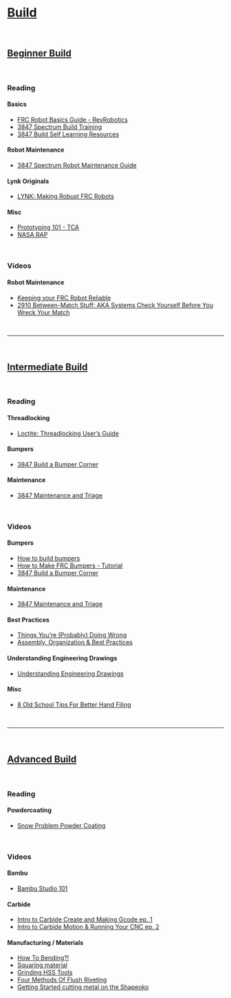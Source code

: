 # [Build](https://docs.lynkrobotics.org/build/)

<br>

## [Beginner Build](https://docs.lynkrobotics.org/build/beginnerBuild.html)

<br>

### Reading <br>

#### Basics <br>
- [FRC Robot Basics Guide - RevRobotics](https://www.revrobotics.com/content/docs/FRC-Robot-Basics-Guide.pdf)
- [3847 Spectrum Build Training](https://docs.google.com/document/d/e/2PACX-1vQk_ghFBN7682QI_17lbBCx8V_RXNomQRR7er-UIzlllsbdpO4RWOQAVnGFZAEypeNm2grS2G9oxFMp/pub)
- [3847 Build Self Learning Resources](https://docs.google.com/presentation/d/e/2PACX-1vRaIkRvKioVmcl1P6vpddYPYC43QjaxsRZu6qavmp3lNpBcQ0noBf91Pv4N8DwSDgcxdfG2IoPqTNs7/pub?start=false&loop=false&delayms=3000&slide=id.p)

#### Robot Maintenance <br>
- [3847 Spectrum Robot Maintenance Guide](https://docs.google.com/document/d/1CvjUV53ifhAFf7fCFJdGgbg8yPtPixV1gRJVESSLZlo/edit#heading=h.m42ep9a2ths2)

#### Lynk Originals <br>
- [LYNK: Making Robust FRC Robots](https://docs.google.com/document/d/1Qt6DSVOIRh5dXyzQ9Q3VipjBpd12ozPSDN2LOaZLYqo/edit?usp=sharing)

#### Misc <br>
- [Prototyping 101 - TCA](https://www.firstinspires.org/sites/default/files/uploads/resource_library/frc/team-resources/tca/tca-prototyping.pdf)
- [NASA RAP](https://robotics.nasa.gov/downloads/nasarap-rdc-v101-compressed.pdf)

<br>

### Videos <br>

#### Robot Maintenance <br>
- [Keeping your FRC Robot Reliable](https://www.youtube.com/watch?v=CbYOIJ6HX3A)
- [2910 Between-Match Stuff: AKA Systems Check Yourself Before You Wreck Your Match](https://www.youtube.com/live/huB3j6bCxmc?si=sURDa2LJZ6pinrAV)

<br>

***

<br>

## [Intermediate Build](https://docs.lynkrobotics.org/build/intermediateBuild.html)

<br>

### Reading <br>

#### Threadlocking <br>
- [Loctite: Threadlocking User’s Guide](https://www.ellsworth.com/globalassets/literature-library/manufacturer/henkel-loctite/henkel-loctite-user-guide-threadlocking.pdf)

#### Bumpers <br>
- [3847 Build a Bumper Corner](https://docs.google.com/presentation/d/e/2PACX-1vQPDMXJUIOujh_RAJJN_TbLKwHxAndGKZH29gJBilNJVhy4ldbWUeddlX8ZOVYTWcgpbWvMtem8vuW1/pub?start=false&loop=false&delayms=3000&slide=id.p)

#### Maintenance <br>
- [3847 Maintenance and Triage](https://docs.google.com/presentation/d/1m0f9urPvA5mDsYUIbJfKmZDw2Bal5va4vqTf4cG_kvM/edit#slide=id.p)

<br>

### Videos <br>

#### Bumpers <br>
- [How to build bumpers](https://www.youtube.com/watch?v=JN6JkBnvARo&list=PLbBZ-oKrRYEw7BPqCIbXKyx2CEwIw0FKK)
- [How to Make FRC Bumpers - Tutorial](https://www.youtube.com/watch?v=Uny8tTLfOzc)
- [3847 Build a Bumper Corner](https://www.youtube.com/watch?v=FzBe4kIvTy8)

#### Maintenance <br>
- [3847 Maintenance and Triage](https://www.youtube.com/watch?v=TsYSL9athTk)

#### Best Practices <br>
- [Things You’re (Probably) Doing Wrong](https://youtu.be/L5LAWrXCrlU?si=D7G9lrEyEHVZ7FXg)
- [Assembly, Organization & Best Practices](https://youtu.be/o52ivEj9PLM?si=MZzhDhDTjEQ3N-_9)

#### Understanding Engineering Drawings <br>
- [Understanding Engineering Drawings](https://youtu.be/ht9GwXQMgpo?si=lytPkhk27MsLrDBO)

#### Misc <br>
- [8 Old School Tips For Better Hand Filing](https://youtu.be/h4KaiG7CpSQ?si=08oAXmoljbbA4mnZ)


<br>

***

<br>

## [Advanced Build](https://docs.lynkrobotics.org/build/advancedBuild.html) 

<br>

### Reading <br>

#### Powdercoating <br>
- [Snow Problem Powder Coating](https://drive.google.com/file/d/1tkvnYnH1gXw5S4DSMSlFH2DYaXuZE-QP/view?usp=sharing)

<br>

### Videos <br>

#### Bambu <br>
- [Bambu Studio 101](https://youtu.be/rZhy0J0mXBE?si=Blv0tyYkZO4SNyBZ)

#### Carbide <br>
- [Intro to Carbide Create and Making Gcode ep. 1](https://youtu.be/WGeu0WuEwbE?si=nDaVfLD-tV8tq32q)
- [Intro to Carbide Motion & Running Your CNC ep. 2](https://youtu.be/7W-QFcZS91c?si=vNIgLYSpcMvzp7mr)

#### Manufacturing / Materials <br>
- [How To Bending?!](https://youtu.be/FyXpCPVOr8s?si=uZtBjIrfhCT2nAC1)
- [Squaring material](https://youtu.be/tW8HNAlUXxU?si=TF_p_BFwojvCdRHT)
- [Grinding HSS Tools](https://youtu.be/__A2xtLF0AU?si=kwzj_uOH7SMK7DHT)
- [Four Methods Of Flush Riveting](https://youtu.be/WC5BAp2xvDc?si=FBX29Xm9wCpJkAbz)
- [Getting Started cutting metal on the Shapeoko](https://youtu.be/Yo33kOJfw70?si=rAMwo1Ys3QaDFdNm)

<br>


